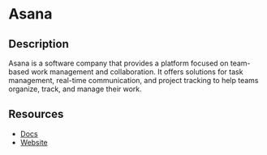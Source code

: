 # Asana

## Description
Asana is a software company that provides a platform focused on team-based work management and collaboration. It offers solutions for task management, real-time communication, and project tracking to help teams organize, track, and manage their work.

## Resources
* [Docs](https://developers.asana.com/reference)
* [Website](asana.com)